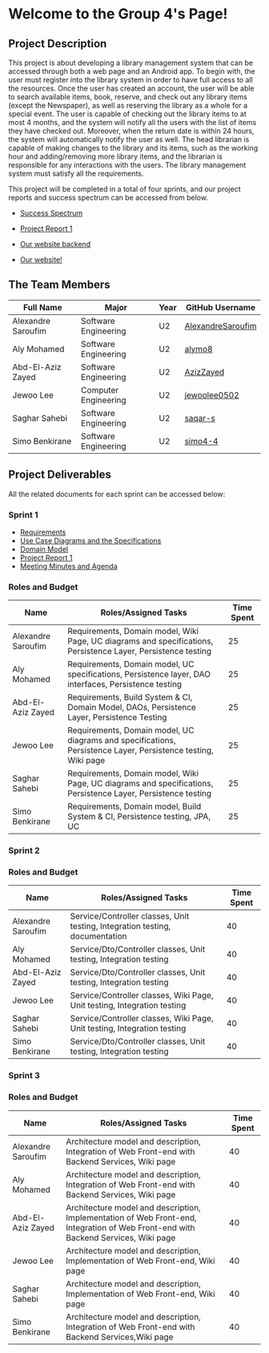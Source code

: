 # Welcome to the Group 4's Page!
## Project Description
This project is about developing a library management system that can be accessed through both a web page and an Android app. To begin with, the user must register into the library system in order to have full access to all the resources. Once the user has created an account, the user will be able to search available items, book, reserve, and check out any library items (except the Newspaper), as well as reserving the library as a whole for a special event. The user is capable of checking out the library items to at most 4 months, and the system will notify all the users with the list of items they have checked out. Moreover, when the return date is within 24 hours, the system will automatically notify the user as well. The head librarian is capable of making changes to the library and its items, such as the working hour and adding/removing more library items, and the librarian is responsible for any interactions with the users. The library management system must satisfy all the requirements.

This project will be completed in a total of four sprints, and our project reports and success spectrum can be accessed from below.

- [Success Spectrum](https://github.com/McGill-ECSE321-Fall2021/project-group-04/wiki/Success-Spectrum)

- [Project Report 1](https://github.com/McGill-ECSE321-Fall2021/project-group-04/wiki/Project-Report-1)

- [Our website backend](https://library-backend-a6a.herokuapp.com)
- [Our website!](https://library-frontend-a6a.herokuapp.com)


## The Team Members
|      Full Name     |         Major        | Year |  GitHub Username  |
| ------------------ | -------------------- | ---- | ----------------- |
| Alexandre Saroufim | Software Engineering |  U2  | [AlexandreSaroufim](https://github.com/alexandresaroufim) |
|    Aly Mohamed     | Software Engineering |  U2  | [alymo8](https://github.com/alymo8)        |
| Abd-El-Aziz Zayed  | Software Engineering |  U2  | [AzizZayed](https://github.com/AzizZayed) |
|     Jewoo Lee      | Computer Engineering |  U2  | [jewoolee0502](https://github.com/jewoolee0502)   |
|   Saghar Sahebi    | Software Engineering |  U2  | [saqar-s](https://github.com/saqar-s)     |
| Simo      Benkirane| Software Engineering |  U2  | [simo4-4 ](https://github.com/simo4-4)|

## Project Deliverables 
All the related documents for each sprint can be accessed below:

### Sprint 1
- [Requirements](https://github.com/McGill-ECSE321-Fall2021/project-group-04/wiki/Requirements)
- [Use Case Diagrams and the Specifications](https://github.com/McGill-ECSE321-Fall2021/project-group-04/wiki/Use-Case-Diagrams-and-Specifications)
- [Domain Model](https://github.com/McGill-ECSE321-Fall2021/project-group-04/wiki/Domain-Model)
- [Project Report 1](https://github.com/McGill-ECSE321-Fall2021/project-group-04/wiki/Project-Report-1)
- [Meeting Minutes and Agenda](https://github.com/McGill-ECSE321-Fall2021/project-group-04/wiki/Meeting-minutes-and-agenda)


### Roles and Budget
|        Name        |         Roles/Assigned Tasks       |    Time Spent   |
| ------------------ | ---------------------------------- | --------------- |
| Alexandre Saroufim | Requirements, Domain model, Wiki Page, UC diagrams and specifications, Persistence Layer, Persistence testing                                   |        25      |
|    Aly Mohamed     | Requirements,  Domain model, UC specifications, Persistence layer, DAO interfaces, Persistence testing  |        25    |
| Abd-El-Aziz Zayed  | Requirements, Build System & CI, Domain Model, DAOs, Persistence Layer, Persistence Testing|    25       |
|     Jewoo Lee      | Requirements, Domain model, UC diagrams and specifications, Persistence Layer, Persistence testing, Wiki page   |       25      |
|   Saghar Sahebi    | Requirements, Domain model, Wiki Page, UC diagrams and specifications, Persistence Layer, Persistence testing                                  |        25    |
| Simo      Benkirane| Requirements, Domain model, Build System & CI, Persistence testing, JPA, UC                              |    25     |

### Sprint 2


### Roles and Budget
|        Name        |         Roles/Assigned Tasks       |    Time Spent   |
| ------------------ | ---------------------------------- | --------------- |
| Alexandre Saroufim | Service/Controller classes, Unit testing, Integration testing, documentation                                   |        40      |
|    Aly Mohamed     | Service/Dto/Controller classes, Unit testing, Integration testing  |        40    |
| Abd-El-Aziz Zayed  | Service/Dto/Controller classes,  Unit testing, Integration testing |    40       |
|     Jewoo Lee      | Service/Controller classes, Wiki Page, Unit testing, Integration testing   |       40      |
|   Saghar Sahebi    | Service/Controller classes, Wiki Page, Unit testing, Integration testing         |        40    |
| Simo      Benkirane| Service/Dto/Controller classes,  Unit testing, Integration testing                  |    40     |

### Sprint 3


### Roles and Budget
|        Name        |         Roles/Assigned Tasks       |    Time Spent   |
| ------------------ | ---------------------------------- | --------------- |
| Alexandre Saroufim | Architecture model and description, Integration of Web Front-end with Backend Services, Wiki page |        40      |
|    Aly Mohamed     | Architecture model and description, Integration of Web Front-end with Backend Services, Wiki page  |        40    |
| Abd-El-Aziz Zayed  | Architecture model and description, Implementation of Web Front-end, Integration of Web Front-end with Backend Services, Wiki page |    40       |
|     Jewoo Lee      | Architecture model and description, Implementation of Web Front-end, Wiki page  |       40      |
|   Saghar Sahebi    | Architecture model and description, Implementation of Web Front-end, Wiki page        |        40    |
| Simo      Benkirane| Architecture model and description, Integration of Web Front-end with Backend Services,Wiki page   |    40     |


